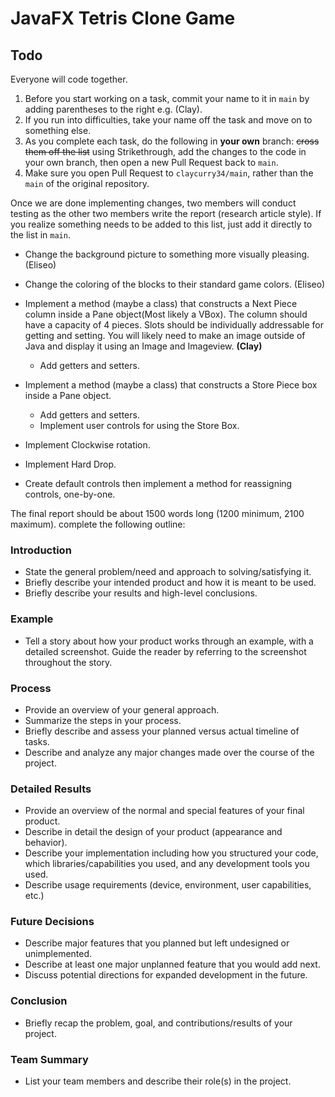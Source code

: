 JavaFX Tetris Clone Game
=============

## Todo



Everyone will code together.

1. Before you start working on a task, commit your name to it in `main` by adding parentheses to the right  e.g. (Clay).  
2. If you run into difficulties, take your name off the task and move on to something else.  
3. As you complete each task, do the following in **your own** branch: ~~cross them  off the list~~ using Strikethrough, add the changes to the code in your own branch, then open a new Pull Request back to `main`.
4. Make sure you open Pull Request to `claycurry34/main`, rather than the `main` of the original repository.

Once we are done implementing changes, two members will conduct testing as the other two members write the report (research article style). If you realize something needs to be added to this list, just add it directly to the list in `main`.

* Change the background picture to something more visually pleasing. (Eliseo)
* Change the coloring of the blocks to their standard game colors. (Eliseo)
* Implement a method (maybe a class) that constructs a Next Piece column inside a Pane object(Most likely a VBox). The column should have a capacity of 4 pieces. Slots should be individually addressable for getting and setting. You will likely need to make an image outside of Java and display it using an Image and Imageview. **(Clay)**
  * Add getters and setters.
* Implement a method (maybe a class) that constructs a Store Piece box inside a Pane object.
  * Add getters and setters.  
  * Implement user controls for using the Store Box.  
* Implement Clockwise rotation.
* Implement Hard Drop.

* Create default controls then implement a method for reassigning controls, one-by-one.



The final report should be about 1500 words long (1200 minimum, 2100 maximum). complete the following outline:

### Introduction
* State the general problem/need and approach to solving/satisfying it.  
* Briefly describe your intended product and how it is meant to be used.  
* Briefly describe your results and high-level conclusions.  

### Example 
* Tell a story about how your product works through an example, with a detailed screenshot. Guide the reader by referring to the screenshot throughout the story.

### Process 
* Provide an overview of your general approach.  
* Summarize the steps in your process.  
* Briefly describe and assess your planned versus actual timeline of tasks.  
* Describe and analyze any major changes made over the course of the project.  

### Detailed Results 
* Provide an overview of the normal and special features of your final product.  
* Describe in detail the design of your product (appearance and behavior).  
* Describe your implementation including how you structured your code, which libraries/capabilities you used, and any development tools you used.  
* Describe usage requirements (device, environment, user capabilities, etc.)

### Future Decisions
* Describe major features that you planned but left undesigned or unimplemented.  
* Describe at least one major unplanned feature that you would add next.  
* Discuss potential directions for expanded development in the future.

### Conclusion
* Briefly recap the problem, goal, and contributions/results of your project.

### Team Summary
* List your team members and describe their role(s) in the project.
